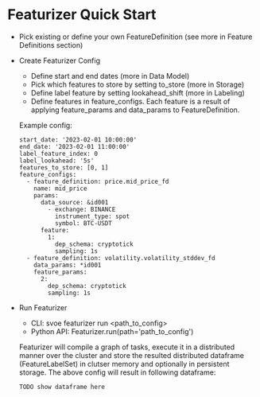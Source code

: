 # Featurizer Quick Start

- Pick existing or define your own FeatureDefinition (see more in Feature Definitions section)
- Create Featurizer Config
    * Define start and end dates (more in Data Model)
    * Pick which features to store by setting to_store (more in Storage)
    * Define label feature by setting lookahead_shift (more in Labeling)
    * Define features in feature_configs. Each feature is a result of applying feature_params and data_params 
      to FeatureDefinition.
  
  Example config:
  ```
  start_date: '2023-02-01 10:00:00'
  end_date: '2023-02-01 11:00:00'
  label_feature_index: 0
  label_lookahead: '5s'
  features_to_store: [0, 1]
  feature_configs:
    - feature_definition: price.mid_price_fd
      name: mid_price
      params:
        data_source: &id001
          - exchange: BINANCE
            instrument_type: spot
            symbol: BTC-USDT
        feature:
          1:
            dep_schema: cryptotick
            sampling: 1s
    - feature_definition: volatility.volatility_stddev_fd
      data_params: *id001
      feature_params:
        2:
          dep_schema: cryptotick
          sampling: 1s
  ```
- Run Featurizer
  * CLI: svoe featurizer run <path_to_config>
  * Python API: Featurizer.run(path='path_to_config')
  
  Featurizer will compile a graph of tasks, execute it in a distributed manner over the cluster and store
  the resulted distributed dataframe (FeatureLabelSet) in clutser memory and optionally in persistent storage.
  The above config will result in following dataframe: 
  
  ```
  TODO show dataframe here
  ```
  

  